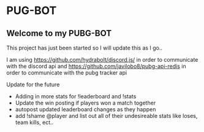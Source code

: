 # PUG-BOT

## Welcome to my PUBG-BOT

This project has just been started so I will update this as I go..

I am using https://github.com/hydrabolt/discord.js/ in order to communicate with the discord api
and https://github.com/javilobo8/pubg-api-redis in order to communicate with the pubg tracker api

Update for the future

- Adding in more stats for !leaderboard and !stats
- Update the win posting if players won a match together
- autopost updated leaderboard changes as they happen
- add !shame @player and list out all of their undesireable stats like loses, team kills, ect..

